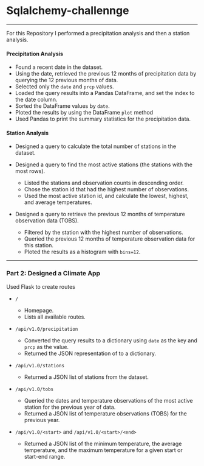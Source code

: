 # Sqlalchemy-challennge
---------------------------------------------------
For this Repository I performed a precipitation analysis and then a station analysis.

#### Precipitation Analysis

* Found a recent date in the dataset.
* Using the date, retrieved the previous 12 months of precipitation data by querying the 12 previous months of data. 
* Selected only the `date` and `prcp` values.
* Loaded the query results into a Pandas DataFrame, and set the index to the date column.
* Sorted the DataFrame values by `date`.
* Ploted the results by using the DataFrame `plot` method
* Used Pandas to print the summary statistics for the precipitation data.

#### Station Analysis

* Designed a query to calculate the total number of stations in the dataset.
* Designed a query to find the most active stations (the stations with the most rows).
    * Listed the stations and observation counts in descending order.
    * Chose the station id that had the highest number of observations.
    * Used the most active station id, and calculate the lowest, highest, and average temperatures.

* Designed a query to retrieve the previous 12 months of temperature observation data (TOBS).
    * Filtered by the station with the highest number of observations.
    * Queried the previous 12 months of temperature observation data for this station.
    * Ploted the results as a histogram with `bins=12`.
    
- - -
### Part 2: Designed a Climate App

Used Flask to create routes
* `/`
    * Homepage.
    * Lists all available routes.

* `/api/v1.0/precipitation`
    * Converted the query results to a dictionary using `date` as the key and `prcp` as the value.
    * Returned the JSON representation of to a dictionary.

* `/api/v1.0/stations`
    * Returned a JSON list of stations from the dataset.

* `/api/v1.0/tobs`
    * Queried the dates and temperature observations of the most active station for the previous year of data.
    * Returned a JSON list of temperature observations (TOBS) for the previous year.

* `/api/v1.0/<start>` and `/api/v1.0/<start>/<end>`
    * Returned a JSON list of the minimum temperature, the average temperature, and the maximum temperature for a given start or start-end range.


